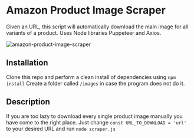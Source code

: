 # Amazon Product Image Scraper

Given an URL, this script will automatically download the main image for all variants of a product. 
Uses Node libraries Puppeteer and Axios.

![amazon-product-image-scraper](https://i.gyazo.com/d852642312001b1ac3efa2a7daad85ff.gif)

## Installation

Clone this repo and perform a clean install of dependencies using `npm install`
Create a folder called `/images` in case the program does not do it.

## Description 
If you are too lazy to download every single product image manually you have come to the right place.
Just change `const URL_TO_DOWNLOAD = 'url'` to your desired URL and run `node scraper.js`
